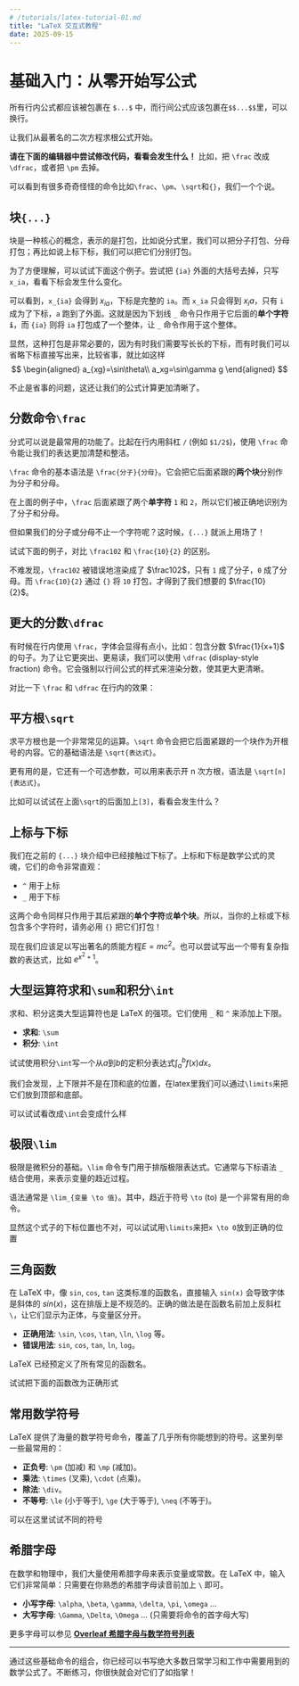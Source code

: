 ```yaml
---
# /tutorials/latex-tutorial-01.md
title: "LaTeX 交互式教程"
date: 2025-09-15
---
```


# 基础入门：从零开始写公式

所有行内公式都应该被包裹在 `$...$` 中，而行间公式应该包裹在`$$...$$`里，可以换行。

让我们从最著名的二次方程求根公式开始。

**请在下面的编辑器中尝试修改代码，看看会发生什么！** 比如，把 `\frac` 改成 `\dfrac`，或者把 `\pm` 去掉。

<LatexPG initialCode="$
\frac{-b \pm \sqrt{b^2 - 4ac}}{2a}
$" />

可以看到有很多奇奇怪怪的命令比如`\frac`、`\pm`、`\sqrt`和`{}`，我们一个个说。
## 块`{...}`

块是一种核心的概念，表示的是打包，比如说分式里，我们可以把分子打包、分母打包；再比如说上标下标，我们可以把它们分别打包。

为了方便理解，可以试试下面这个例子。尝试把 `{ia}` 外面的大括号去掉，只写 `x_ia`，看看下标会发生什么变化。

<LatexPG initialCode="$x_{ia}$"/>

可以看到，`x_{ia}` 会得到 $x_{ia}$，下标是完整的 `ia`。而 `x_ia` 只会得到 $x_ia$，只有 `i` 成为了下标，`a` 跑到了外面。这就是因为下划线 `_` 命令只作用于它后面的**单个字符 `i`**，而 `{ia}` 则将 `ia` 打包成了一个整体，让 `_` 命令作用于这个整体。

显然，这种打包是非常必要的，因为有时我们需要写长长的下标，而有时我们可以省略下标直接写出来，比较省事，就比如这样
$$
\begin{aligned}
a_{xg}=\sin\theta\\
a_xg=\sin\gamma g
\end{aligned}
$$

不止是省事的问题，这还让我们的公式计算更加清晰了。

## 分数命令`\frac`
分式可以说是最常用的功能了。比起在行内用斜杠 `/` (例如 `$1/2$`)，使用 `\frac` 命令能让我们的表达更加清楚和整洁。

`\frac` 命令的基本语法是 `\frac{分子}{分母}`。它会把它后面紧跟的**两个块**分别作为分子和分母。

<LatexPG initialCode="$\frac 12$"/>

在上面的例子中，`\frac` 后面紧跟了两个**单字符** `1` 和 `2`，所以它们被正确地识别为了分子和分母。

但如果我们的分子或分母不止一个字符呢？这时候，`{...}` 就派上用场了！

试试下面的例子，对比 `\frac102` 和 `\frac{10}{2}` 的区别。

<LatexPG initialCode="$\frac{10}{2}$" />

不难发现，`\frac102` 被错误地渲染成了 $\frac102$，只有 `1` 成了分子，`0` 成了分母。而 `\frac{10}{2}` 通过 `{}` 将 `10` 打包，才得到了我们想要的 $\frac{10}{2}$。

## 更大的分数`\dfrac`

有时候在行内使用 `\frac`，字体会显得有点小，比如：包含分数 $\frac{1}{x+1}$ 的句子。为了让它更突出、更易读，我们可以使用 `\dfrac` (display-style fraction) 命令。它会强制以行间公式的样式来渲染分数，使其更大更清晰。

对比一下 `\frac` 和 `\dfrac` 在行内的效果：

<LatexPG initialCode="\text{普通分数 } \frac{1}{x+1} \text{ vs. 大号分数 } \dfrac{1}{x+1}" />

## 平方根`\sqrt`
求平方根也是一个非常常见的运算。`\sqrt` 命令会把它后面紧跟的一个块作为开根号的内容。它的基础语法是 `\sqrt{表达式}`。

更有用的是，它还有一个可选参数，可以用来表示开 n 次方根，语法是 `\sqrt[n]{表达式}`。

<LatexPG initialCode="$\sqrt{x^2+y^2}$" />

比如可以试试在上面`\sqrt`的后面加上`[3]`，看看会发生什么？

## 上标与下标

我们在之前的 `{...}` 块介绍中已经接触过下标了。上标和下标是数学公式的灵魂，它们的命令非常直观：
*   `^` 用于上标
*   `_` 用于下标

这两个命令同样只作用于其后紧跟的**单个字符**或**单个块**。所以，当你的上标或下标包含多个字符时，请务必用 `{}` 把它们打包！

<LatexPG initialCode="$a^2 + b^2 = c^2 \quad x_{10}$" />

现在我们应该足以写出著名的质能方程$E=mc^2$。也可以尝试写出一个带有复杂指数的表达式，比如 $e^{x^2+1}$。

## 大型运算符求和`\sum`和积分`\int`
求和、积分这类大型运算符也是 LaTeX 的强项。它们使用 `_` 和 `^` 来添加上下限。

*   **求和**: `\sum`
*   **积分**: `\int`

<LatexPG initialCode="$\sum_{i=1}^{n} i = \frac{n(n+1)}{2}$" />

试试使用积分`\int`写一个从$a$到$b$的定积分表达式$\int_{a}^{b} f(x)dx$。

我们会发现，上下限并不是在顶和底的位置，在latex里我们可以通过`\limits`来把它们放到顶部和底部。

<LatexPG initialCode="$\sum\limits_{i=1}^{n}$" />

可以试试看改成`\int`会变成什么样

## 极限`\lim`

极限是微积分的基础。`\lim` 命令专门用于排版极限表达式。它通常与下标语法 `_` 结合使用，来表示变量的趋近过程。

语法通常是 `\lim_{变量 \to 值}`。其中，趋近于符号 `\to` (to) 是一个非常有用的命令。

<LatexPG initialCode="$\lim_{x \to 0} \frac{\sin x}{x} = 1$" />

显然这个式子的下标位置也不对，可以试试用`\limits`来把`x \to 0`放到正确的位置

## 三角函数

在 LaTeX 中，像 `sin`, `cos`, `tan` 这类标准的函数名，直接输入 `sin(x)` 会导致字体是斜体的 $sin(x)$，这在排版上是不规范的。正确的做法是在函数名前加上反斜杠 `\`，让它们显示为正体，与变量区分开。

*   **正确用法**: `\sin`, `\cos`, `\tan`, `\ln`, `\log` 等。
*   **错误用法**: `sin`, `cos`, `tan`, `ln`, `log`。

LaTeX 已经预定义了所有常见的函数名。

<LatexPG initialCode="$$
\sin^2\theta + \cos^2\theta = 1
$$" />

试试把下面的函数改为正确形式

<LatexPG initialCode="$sin\ x$" />

## 常用数学符号

LaTeX 提供了海量的数学符号命令，覆盖了几乎所有你能想到的符号。这里列举一些最常用的：

*   **正负号**: `\pm` (加减) 和 `\mp` (减加)。
*   **乘法**: `\times` (叉乘), `\cdot` (点乘)。
*   **除法**: `\div`。
*   **不等号**: `\le` (小于等于), `\ge` (大于等于), `\neq` (不等于)。

可以在这里试试不同的符号

<LatexPG initialCode="a \pm b \neq a \mp b \quad x \ge 1" />

## 希腊字母

在数学和物理中，我们大量使用希腊字母来表示变量或常数。在 LaTeX 中，输入它们非常简单：只需要在你熟悉的希腊字母读音前加上 `\` 即可。

*   **小写字母**: `\alpha`, `\beta`, `\gamma`, `\delta`, `\pi`, `\omega` ...
*   **大写字母**: `\Gamma`, `\Delta`, `\Omega` ... (只需要将命令的首字母大写)

<LatexPG initialCode="$A = \pi r^2\Gamma$" />

更多字母可以参见
[**Overleaf 希腊字母与数学符号列表**](https://www.overleaf.com/learn/latex/List_of_Greek_letters_and_math_symbols)

---
通过这些基础命令的组合，你已经可以书写绝大多数日常学习和工作中需要用到的数学公式了。不断练习，你很快就会对它们了如指掌！
